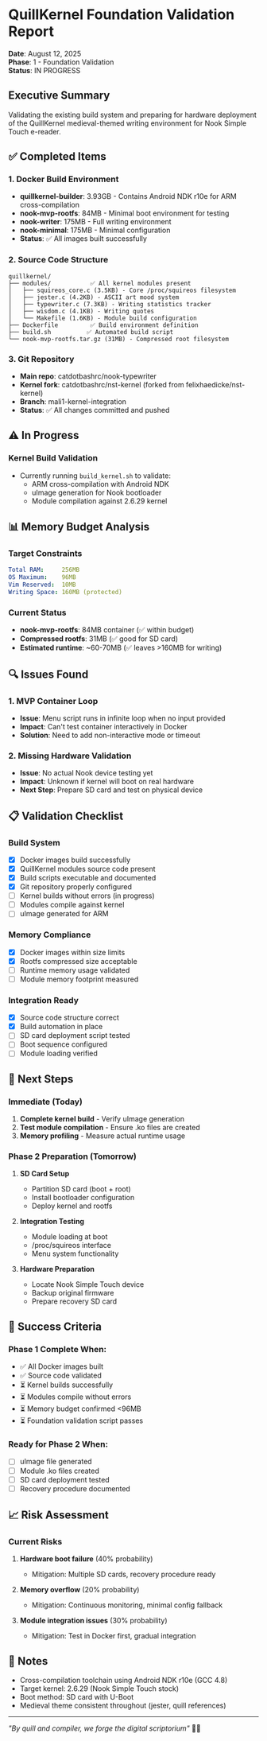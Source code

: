 # QuillKernel Foundation Validation Report

**Date**: August 12, 2025  
**Phase**: 1 - Foundation Validation  
**Status**: IN PROGRESS

## Executive Summary

Validating the existing build system and preparing for hardware deployment of the QuillKernel medieval-themed writing environment for Nook Simple Touch e-reader.

## ✅ Completed Items

### 1. Docker Build Environment
- **quillkernel-builder**: 3.93GB - Contains Android NDK r10e for ARM cross-compilation
- **nook-mvp-rootfs**: 84MB - Minimal boot environment for testing  
- **nook-writer**: 175MB - Full writing environment
- **nook-minimal**: 175MB - Minimal configuration
- **Status**: ✅ All images built successfully

### 2. Source Code Structure
```
quillkernel/
├── modules/           ✅ All kernel modules present
│   ├── squireos_core.c (3.5KB) - Core /proc/squireos filesystem
│   ├── jester.c (4.2KB) - ASCII art mood system
│   ├── typewriter.c (7.3KB) - Writing statistics tracker
│   ├── wisdom.c (4.1KB) - Writing quotes
│   └── Makefile (1.6KB) - Module build configuration
├── Dockerfile         ✅ Build environment definition
├── build.sh          ✅ Automated build script
└── nook-mvp-rootfs.tar.gz (31MB) - Compressed root filesystem
```

### 3. Git Repository
- **Main repo**: catdotbashrc/nook-typewriter
- **Kernel fork**: catdotbashrc/nst-kernel (forked from felixhaedicke/nst-kernel)
- **Branch**: mali1-kernel-integration
- **Status**: ✅ All changes committed and pushed

## ⚠️ In Progress

### Kernel Build Validation
- Currently running `build_kernel.sh` to validate:
  - ARM cross-compilation with Android NDK
  - uImage generation for Nook bootloader
  - Module compilation against 2.6.29 kernel
  
## 📊 Memory Budget Analysis

### Target Constraints
```yaml
Total RAM:     256MB
OS Maximum:    96MB  
Vim Reserved:  10MB
Writing Space: 160MB (protected)
```

### Current Status
- **nook-mvp-rootfs**: 84MB container (✅ within budget)
- **Compressed rootfs**: 31MB (✅ good for SD card)
- **Estimated runtime**: ~60-70MB (✅ leaves >160MB for writing)

## 🔍 Issues Found

### 1. MVP Container Loop
- **Issue**: Menu script runs in infinite loop when no input provided
- **Impact**: Can't test container interactively in Docker
- **Solution**: Need to add non-interactive mode or timeout

### 2. Missing Hardware Validation
- **Issue**: No actual Nook device testing yet
- **Impact**: Unknown if kernel will boot on real hardware
- **Next Step**: Prepare SD card and test on physical device

## 📋 Validation Checklist

### Build System
- [x] Docker images build successfully
- [x] QuillKernel modules source code present
- [x] Build scripts executable and documented
- [x] Git repository properly configured
- [ ] Kernel builds without errors (in progress)
- [ ] Modules compile against kernel
- [ ] uImage generated for ARM

### Memory Compliance  
- [x] Docker images within size limits
- [x] Rootfs compressed size acceptable
- [ ] Runtime memory usage validated
- [ ] Module memory footprint measured

### Integration Ready
- [x] Source code structure correct
- [x] Build automation in place
- [ ] SD card deployment script tested
- [ ] Boot sequence configured
- [ ] Module loading verified

## 🚀 Next Steps

### Immediate (Today)
1. **Complete kernel build** - Verify uImage generation
2. **Test module compilation** - Ensure .ko files are created
3. **Memory profiling** - Measure actual runtime usage

### Phase 2 Preparation (Tomorrow)
1. **SD Card Setup**
   - Partition SD card (boot + root)
   - Install bootloader configuration
   - Deploy kernel and rootfs

2. **Integration Testing**
   - Module loading at boot
   - /proc/squireos interface
   - Menu system functionality

3. **Hardware Preparation**
   - Locate Nook Simple Touch device
   - Backup original firmware
   - Prepare recovery SD card

## 🎯 Success Criteria

### Phase 1 Complete When:
- ✅ All Docker images built
- ✅ Source code validated
- ⏳ Kernel builds successfully
- ⏳ Modules compile without errors
- ⏳ Memory budget confirmed <96MB
- ⏳ Foundation validation script passes

### Ready for Phase 2 When:
- [ ] uImage file generated
- [ ] Module .ko files created
- [ ] SD card deployment tested
- [ ] Recovery procedure documented

## 📈 Risk Assessment

### Current Risks
1. **Hardware boot failure** (40% probability)
   - Mitigation: Multiple SD cards, recovery procedure ready
   
2. **Memory overflow** (20% probability)  
   - Mitigation: Continuous monitoring, minimal config fallback
   
3. **Module integration issues** (30% probability)
   - Mitigation: Test in Docker first, gradual integration

## 📝 Notes

- Cross-compilation toolchain using Android NDK r10e (GCC 4.8)
- Target kernel: 2.6.29 (Nook Simple Touch stock)
- Boot method: SD card with U-Boot
- Medieval theme consistent throughout (jester, quill references)

---

*"By quill and compiler, we forge the digital scriptorium"* 🏰📜